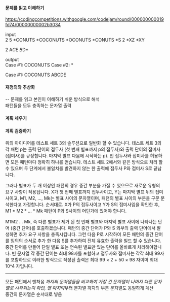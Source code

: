 #### 문제를 읽고 이해하기
https://codingcompetitions.withgoogle.com/codejam/round/000000000019fd74/00000000002b3034

input</br>
2
5
*CONUTS
*COCONUTS
*OCONUTS
*CONUTS
*S
2
*XZ
*XY

2
A*C*E
*B*D*


output</br>
Case #1: COCONUTS
Case #2: *

Case #1: COCONUTS
ABCDE
 
#### 재정의와 추상화<br>
-- 문제를 읽고 본인이 이해하기 쉬운 방식으로 해석<br>
패턴들을 모두 충족하는 문자열 출력 

#### 계획 세우기<br>


#### 계획 검증하기

위의 아이디어를 테스트 세트 3의 솔루션으로 일반화 할 수 있습니다. 테스트 세트 3의 각 패턴 p는 출력 단어의 접두사 (첫 번째 별표까지 p의 접두사)와 출력 단어의 접미사 (접미사)를 규정합니다. 마지막 별표 다음에 시작하는 p). 빈 접두사와 접미사를 허용하면 모든 패턴마다 정확히 하나를 얻습니다. 테스트 세트 2에서와 같은 방식으로 처리 할 수 ​​있으며 두 단계에서 불일치를 발견하지 않는 한 출력에 접두사 P와 접미사 S로 끝납니다.

그러나 별표가 두 개 이상인 패턴의 경우 중간 부분을 가질 수 있으므로 새로운 유형의 요구 사항이 적용됩니다. X가 첫 번째 별표까지 접두사이고, Y는 마지막 별표 뒤의 접미사이고, M1, M2, ..., Mk는 별표 사이의 문자열이며, 패턴의 별표 사이의 부분을 구문 분석한다고 가정합니다. 순서대로. X가 P의 접두사이고 Y가 S의 접미사임을 확인한 후, M1 * M2 * ... * Mk 패턴이 P와 S사이의 어딘가에 있어야 합니다.

M1M2 ... Mk, 즉 다른 별표가 제거 된 첫 번째 별표와 마지막 별표 사이에 나타나는 단어 (중간 단어)를 호출하겠습니다. 패턴의 중간 단어가 P와 S 외부의 출력 단어에서 발생하면 추가 요구 사항을 충족시킵니다. 그런 다음 P로 시작하여 모든 패턴의 중간 단어를 임의의 순서로 추가 한 다음 S를 추가하여 전체 유효한 출력을 빌드 할 수 있습니다. 중간 단어를 만들어 단일 별표 또는 연속된 별표만 있는 단어를 올바르게 처리해야합니다. 빈 문자열 각 중간 단어는 최대 98자를 포함하고 접두사와 접미사는 각각 최대 99자를 포함하므로 이러한 방식으로 작성된 출력은 최대 99 × 2 + 50 × 98 자이며 최대 10^4 자입니다.

---

모든 패턴에서 맨처음 *까지의 문자열들을 비교하여 가장 긴 문자열이 나머지 다른 문자열로 시작되는지 확인, 맨 마지막*부터 문자열 까지의 부분 문자열도 동일하게 계산<br>
중간의 문자열은 순서대로 넣음
